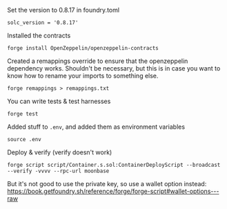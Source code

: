 Set the version to 0.8.17 in foundry.toml
```
solc_version = '0.8.17'
```

Installed the contracts
```
forge install OpenZeppelin/openzeppelin-contracts
```

Created a remappings override to ensure that the openzeppelin dependency works. Shouldn't be necessary, but this is in case you want to know how to rename your imports to something else.
```
forge remappings > remappings.txt
```

You can write tests & test harnesses
```
forge test
```

Added stuff to `.env`, and added them as environment variables
```
source .env
```

Deploy & verify (verify doesn't work)
```
forge script script/Container.s.sol:ContainerDeployScript --broadcast --verify -vvvv --rpc-url moonbase
```

But it's not good to use the private key, so use a wallet option instead:  
https://book.getfoundry.sh/reference/forge/forge-script#wallet-options---raw



